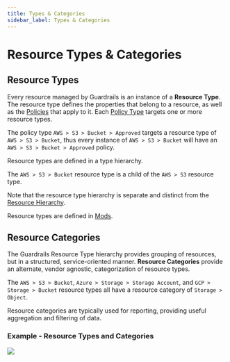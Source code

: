 ```yaml
---
title: Types & Categories
sidebar_label: Types & Categories
---
```


# Resource Types & Categories

## Resource Types

Every resource managed by Guardrails is an instance of a **Resource Type**. The
resource type defines the properties that belong to a resource, as well as the
[Policies](concepts/policies) that apply to it. Each
[Policy Type](concepts/policies/types-categories#policy-types) targets one or
more resource types.

<div className="example"> The policy type <code>AWS > S3 > Bucket > Approved</code> targets a resource type of <code>AWS > S3 > Bucket</code>, thus every instance of <code>AWS > S3 > Bucket</code> will have an <code>AWS > S3 > Bucket > Approved</code> policy.
</div>

Resource types are defined in a type hierarchy.

<div className="example"> The <code>AWS > S3 > Bucket</code> resource type is a child of the <code>AWS > S3</code> resource type.  
</div>

Note that the resource type hierarchy is separate and distinct from the
[Resource Hierarchy](hierarchy).

Resource types are defined in [Mods](mods).

## Resource Categories

The Guardrails Resource Type hierarchy provides grouping of resources, but in a
structured, service-oriented manner. **Resource Categories** provide an
alternate, vendor agnostic, categorization of resource types.

<div className="example"> The <code>AWS > S3 > Bucket</code>, <code>Azure > Storage > Storage Account</code>, and <code>GCP > Storage > Bucket</code> resource types all have a resource category of <code>Storage > Object</code>.  
</div>

Resource categories are typically used for reporting, providing useful
aggregation and filtering of data.

### Example - Resource Types and Categories

![](/images/docs/guardrails/resource_types_categories-ex.png)
